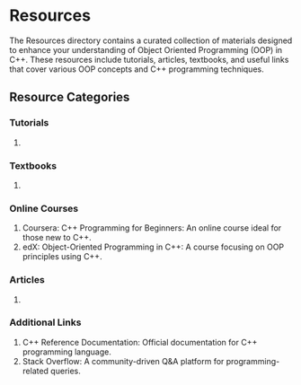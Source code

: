 # Resources
The Resources directory contains a curated collection of materials designed to enhance your understanding of Object Oriented Programming (OOP) in C++. These resources include tutorials, articles, textbooks, and useful links that cover various OOP concepts and C++ programming techniques.

## Resource Categories

### Tutorials
1. 


### Textbooks
1. 

### Online Courses
1. Coursera: C++ Programming for Beginners: An online course ideal for those new to C++.
2. edX: Object-Oriented Programming in C++: A course focusing on OOP principles using C++.

### Articles
1. 

### Additional Links
1. C++ Reference Documentation: Official documentation for C++ programming language.
2. Stack Overflow: A community-driven Q&A platform for programming-related queries.